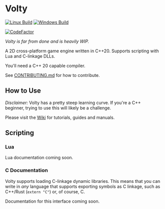 # Volty

[![Linux Build](https://github.com/lionkor/Volty/actions/workflows/cmake-linux.yml/badge.svg)](https://github.com/lionkor/Volty/actions/workflows/cmake-linux.yml)
[![Windows Build](https://github.com/lionkor/Volty/actions/workflows/cmake-windows.yml/badge.svg)](https://github.com/lionkor/Volty/actions/workflows/cmake-windows.yml)

[![CodeFactor](https://www.codefactor.io/repository/github/lionkor/Volty/badge)](https://www.codefactor.io/repository/github/lionkor/Volty)

*Volty is far from done and is heavily WIP.*

A 2D cross-platform game engine written in C++20. Supports scripting with Lua and C-linkage DLLs.

You'll need a C++ 20 capable compiler.

See [CONTRIBUTING.md](https://github.com/lionkor/Volty/blob/master/CONTRIBUTING.md) for how to contribute.

## How to Use

*Disclaimer:* Volty has a pretty steep learning curve. If you're a C++ beginner, trying to use this will likely be a challenge.

Please visit the [Wiki](https://github.com/lionkor/Volty/wiki) for tutorials, guides and manuals.


## Scripting

### Lua

Lua documentation coming soon.

### C Documentation

Volty supports loading C-linkage dynamic libraries. This means that you can write in *any*
language that supports exporting symbols as C linkage, such as C++/Rust (`extern "C"`) or,
of course, C.

Documentation for this interface coming soon.

